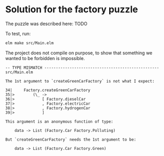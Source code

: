 # Solution for the factory puzzle

The puzzle was described here: TODO

To test, run:

```bash
elm make src/Main.elm
```

The project does not compile on purpose, to show that something we wanted to be forbidden is impossible.

```
-- TYPE MISMATCH -------------------------------------------------- src/Main.elm

The 1st argument to `createGreenCarFactory` is not what I expect:

34|     Factory.createGreenCarFactory
35|>        (\_ ->
36|>            [ Factory.dieselCar
37|>            , Factory.electricCar
38|>            , Factory.hydrogenCar
39|>            ]

This argument is an anonymous function of type:

    data -> List (Factory.Car Factory.Polluting)

But `createGreenCarFactory` needs the 1st argument to be:

    data -> List (Factory.Car Factory.Green)
```
